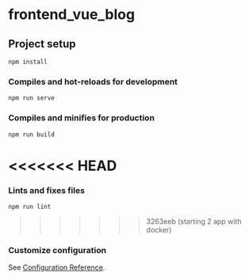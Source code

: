 # frontend_vue_blog

## Project setup
```
npm install
```

### Compiles and hot-reloads for development
```
npm run serve
```

### Compiles and minifies for production
```
npm run build
```

<<<<<<< HEAD
=======
### Lints and fixes files
```
npm run lint
```

>>>>>>> 3263eeb (starting 2 app with docker)
### Customize configuration
See [Configuration Reference](https://cli.vuejs.org/config/).
